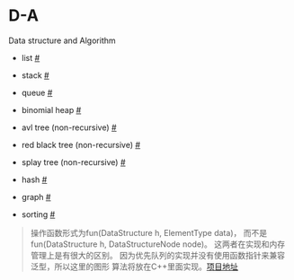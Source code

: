 # D-A
Data structure and Algorithm 

- list [#](list/LIST.MD)

- stack [#](stack/STACK.MD)

- queue [#](queue/QUEUE.MD)

- binomial heap [#](heap/binomial/BINOMIAL.MD)

- avl tree (non-recursive) [#](tree/avl/AVL.MD)

- red black tree (non-recursive) [#](tree/rb/RB.MD)

- splay tree (non-recursive) [#](tree/splay/SPLAY.MD)

- hash [#](hash/HASH.MD)

- graph [#](graph/GRAPH.MD)

- sorting [#](sort/SORT.MD)

>操作函数形式为fun(DataStructure h, ElementType data)，
>而不是fun(DataStructure h, DataStructureNode node)。
>这两者在实现和内存管理上是有很大的区别。
>因为优先队列的实现并没有使用函数指针来兼容泛型，所以这里的图形
>算法将放在C++里面实现。[项目地址](https://github.com/SimonSayID/D_A_graph_algo)